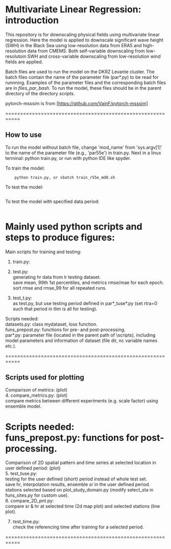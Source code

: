 # Multivariate Linear Regression: introduction

This repository is for downscaling physical fields using 
multivariate linear regression. 
Here the model is applied to downscale significant wave height (SWH) 
in the Black Sea using low-resolution data from ERA5 and high-resolution 
data from CMEMS. 
Both self-variable downscaling from low-resolutoin SWH and cross-variable 
downscaling from low-resolution wind fields are applied. 

Batch files are used to run the model on the DKRZ Levante cluster. 
The batch files contain the name of the parameter file (par*.py) to be read for runnning. 
Examples of the parameter files and the corresponding batch files are in *files_par_bash*. 
To run the model, these files should be in the parent directory of the directory 
*scripts*.

pytorch-msssim is from 
[https://github.com/VainF/pytorch-msssim]  

===========================================================
## How to use 

To run the model without batch file, change 'mod_name' from 'sys.argv[1]' 
to the name of the parameter file (e.g., 'par55e') in train.py. 
Next in a linux terminal: python train.py, or run with python IDE like spyder. 

To train the model:   
```	
	python train.py, or sbatch train_r55e_md0.sh

```
To test the model:   
```	python test.py or sbatch test_r55e_md0.sh   
```
To test the model with specified data period:   
```	python test_t.py or sbatch test_r55e_tuse1.sh   
```

Mainly used python scripts and steps to produce figures:  
===========================================================
Main scripts for training and testing:  
1. train.py:   
	
2. test.py:   
	generating hr data from lr testing dataset.  
	save mean, 99th 1st percentiles, and metrics rmse/mae for each epoch.  
	sort rmse and rmse_99 for all repeated runs.   
3. test_t.py:  
	as test.py, but use testing period defined in par*_tuse*.py (set rtra=0 such that period in tlim is all for testing).  

Scripts needed:  
datasets.py: class mydataset, loss function.  
funs_prepost.py: functions for pre- and post-processing.  
par*.py: parameter file (located in the parent path of \scripts), including model parameters and information of dataset (file dir, nc variable names etc.).  

===========================================================
## Scripts used for plotting

Comparison of metrics: (plot)  
4. compare_metrics.py: (plot)  
	compare metrics between different experiments (e.g. scale factor) using ensemble model.  

Scripts needed:  
funs_prepost.py: functions for post-processing.  
===========================================================
Comparison of 2D spatial pattern and time series at selected location in user defined period: (plot)  
5. test_tuse.py:  
	testing for the user defined (short) period instead of whole test set.  
	save hr, interpolation results, ensemble sr in the user defined period.  
	stations selected based on plot_study_domain.py (modify select_sta in funs_sites.py for custom use).   
6. compare_2D_pnt.py:  
	compare sr & hr at selected time (2d map plot) and selected stations (line plot).  

7. test_time.py:  
	check the referencing time after training for a selected period.  

===========================================================


